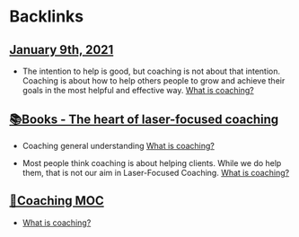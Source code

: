 
# Backlinks
## [January 9th, 2021](<January 9th, 2021.md>)
- The intention to help is good, but coaching is not about that intention. Coaching is about how to help others people to grow and achieve their goals in the most helpful and effective way. [What is coaching?](<What is coaching?.md>)

## [📚Books - The heart of laser-focused coaching](<📚Books - The heart of laser-focused coaching.md>)
- Coaching general understanding [What is coaching?](<What is coaching?.md>)

- Most people think coaching is about helping clients. While we do help them, that is not our aim in Laser-Focused Coaching.  [What is coaching?](<What is coaching?.md>)

## [🧭Coaching MOC](<🧭Coaching MOC.md>)
- [What is coaching?](<What is coaching?.md>)

